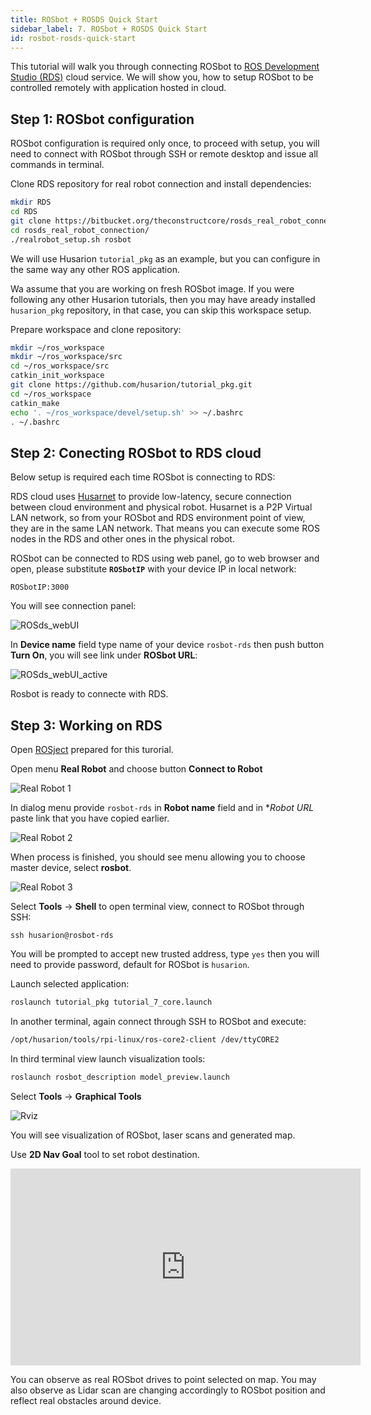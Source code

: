 ```yaml
---
title: ROSbot + ROSDS Quick Start
sidebar_label: 7. ROSbot + ROSDS Quick Start
id: rosbot-rosds-quick-start
---
```


This tutorial will walk you through connecting ROSbot to [ROS Development Studio (RDS)](https://rds.theconstructsim.com/) cloud service.
We will show you, how to setup ROSbot to be controlled remotely with application hosted in cloud.

## Step 1: ROSbot configuration

ROSbot configuration is required only once, to proceed with setup, you will need to connect with ROSbot through SSH or remote desktop and issue all commands in terminal.

Clone RDS repository for real robot connection and install dependencies:

```bash
mkdir RDS
cd RDS
git clone https://bitbucket.org/theconstructcore/rosds_real_robot_connection.git
cd rosds_real_robot_connection/
./realrobot_setup.sh rosbot
```

We will use Husarion `tutorial_pkg` as an example, but you can configure in the same way any other ROS application. 

Wa assume that you are working on fresh ROSbot image. If you were following any other Husarion tutorials, then you may have aready installed `husarion_pkg` repository, in that case, you can skip this workspace setup.

Prepare workspace and clone repository:

```bash
mkdir ~/ros_workspace
mkdir ~/ros_workspace/src
cd ~/ros_workspace/src
catkin_init_workspace
git clone https://github.com/husarion/tutorial_pkg.git
cd ~/ros_workspace
catkin_make
echo '. ~/ros_workspace/devel/setup.sh' >> ~/.bashrc
. ~/.bashrc
```

## Step 2: Conecting ROSbot to RDS cloud

Below setup is required each time ROSbot is connecting to RDS:

RDS cloud uses [Husarnet](https://husarnet.com/) to provide low-latency, secure connection between cloud environment and physical robot. Husarnet is a P2P Virtual LAN network, so from your ROSbot and RDS environment point of view, they are in the same LAN network. That means you can execute some ROS nodes in the RDS and other ones in the physical robot.

ROSbot can be connected to RDS using web panel, go to web browser and open, please substitute **`ROSbotIP`** with your device IP in local network:
```
ROSbotIP:3000
```

You will see connection panel:

![ROSds_webUI](/docs/assets/img/rosds-tutorials/rosds_webui.png)


In **Device name** field type name of your device `rosbot-rds` then push button **Turn On**, you will see link under **ROSbot URL**:

![ROSds_webUI_active](/docs/assets/img/rosds-tutorials/rosds_webui_active.png)

Rosbot is ready to connecte with RDS.

## Step 3: Working on RDS

Open [ROSject](http://www.rosject.io/l/97f593a/) prepared for this turorial.

Open menu **Real Robot** and choose button **Connect to Robot**

![Real Robot 1](/docs/assets/img/rosds-tutorials/rds_connect_to_real_robot.png)

In dialog menu provide `rosbot-rds` in **Robot name** field and in **Robot URL* paste link that you have copied earlier.

![Real Robot 2](/docs/assets/img/rosds-tutorials/rds_connect_to_real_robot_2.png)

When process is finished, you should see menu allowing you to choose master device, select **rosbot**.

![Real Robot 3](/docs/assets/img/rosds-tutorials/rds_connect_to_real_robot_3.png)

Select **Tools** -> **Shell** to open terminal view, connect to ROSbot through SSH:
```
ssh husarion@rosbot-rds
```
You will be prompted to accept new trusted address, type `yes` then you will need to provide password, default for ROSbot is `husarion`.

Launch selected application:

```bash
roslaunch tutorial_pkg tutorial_7_core.launch
```

In another terminal, again connect through SSH to ROSbot and execute: 
```bash
/opt/husarion/tools/rpi-linux/ros-core2-client /dev/ttyCORE2 
```

In third terminal view launch visualization tools:

```bash
roslaunch rosbot_description model_preview.launch
```

Select **Tools** -> **Graphical Tools**

![Rviz](/docs/assets/img/rosds-tutorials/rds_rviz_2.png)

You will see visualization of ROSbot, laser scans and generated map.

Use **2D Nav Goal** tool to set robot destination.

<iframe width="560" height="315" src="https://www.youtube.com/embed/41f40i_Au2c" frameborder="0" allow="accelerometer; autoplay; encrypted-media; gyroscope; picture-in-picture" allowfullscreen></iframe>

You can observe as real ROSbot drives to point selected on map. You may also observe as Lidar scan are changing accordingly to ROSbot position and reflect real obstacles around device.